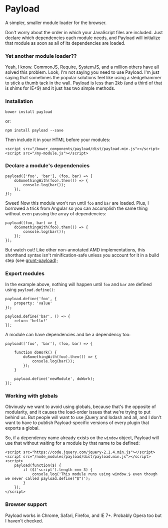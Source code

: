 # Payload

A simpler, smaller module loader for the browser. 

Don't worry about the order in which your JavaScript files are included. Just declare which dependencies each module needs, and Payload will initialize that module as soon as all of its dependencies are loaded.

### Yet another module loader??

Yeah, I know. CommonJS, Require, SystemJS, and a million others have all solved this problem. Look, I'm not saying you need to use Payload. I'm just saying that sometimes the popular solutions feel like using a sledgehammer to stick a thumb tack in the wall. Payload is less than 2kb (and a third of that is shims for IE<9) and it just has two simple methods. 

### Installation

```
bower install payload
```

or:

```
npm install payload --save
```

Then include it in your HTML before your modules:
```
<script src="/bower_components/payload/dist/payload.min.js"></script>
<script src="/my-module.js"></script>
```

### Declare a module's dependencies


```
payload(['foo', 'bar'], (foo, bar) => {
	doSomethingWith(foo).then(() => {
		console.log(bar());
	});
});
```

Sweet! Now this module won't run until `foo` and `bar` are loaded. Plus, I borrowed a trick from Angular so you can accomplish the same thing without even passing the array of dependencies:

```
payload((foo, bar) => {
	doSomethingWith(foo).then(() => {
		console.log(bar());
	});
});
```

But watch out! Like other non-annotated AMD implementations, this shorthand syntax isn't minification-safe unless you account for it in a build step (see [grunt-payload](https://github.com/mgrahamjo/grunt-payload));

### Export modules

In the example above, nothing will happen until `foo` and `bar` are defined using `payload.define()`:

```
payload.define('foo', {
	property: 'value'
});

payload.define('bar', () => {
	return 'hello!'
});
```

A module can have dependencies and be a dependency too:

```
payload(['foo', 'bar'], (foo, bar) => {
	
	function doWork() {
		doSomethingWith(foo).then(() => {
			console.log(bar());
		});
	}

	payload.define('newModule', doWork);
});
```

### Working with globals

Obviously we want to avoid using globals, because that's the opposite of modularity, and it causes the load-order issues that we're trying to put behind us. But people will want to use jQuery and lodash and all, and I don't want to have to publish Payload-specific versions of every plugin that exports a global. 

So, if a dependency name already exists on the `window` object, Payload will use that without waiting for a module by that name to be defined:

```
<script src="https://code.jquery.com/jquery-2.1.4.min.js"></script>
<script src="/node_modules/payload/dist/payload.min.js"></script>
<script>
	payload(function($) {
		if ($('script').length === 3) {
			console.log('This module runs using window.$ even though we never called payload.define("$")');
		}
	});
</script>
```

### Browser support

Payload works in Chrome, Safari, Firefox, and IE 7+. Probably Opera too but I haven't checked.

